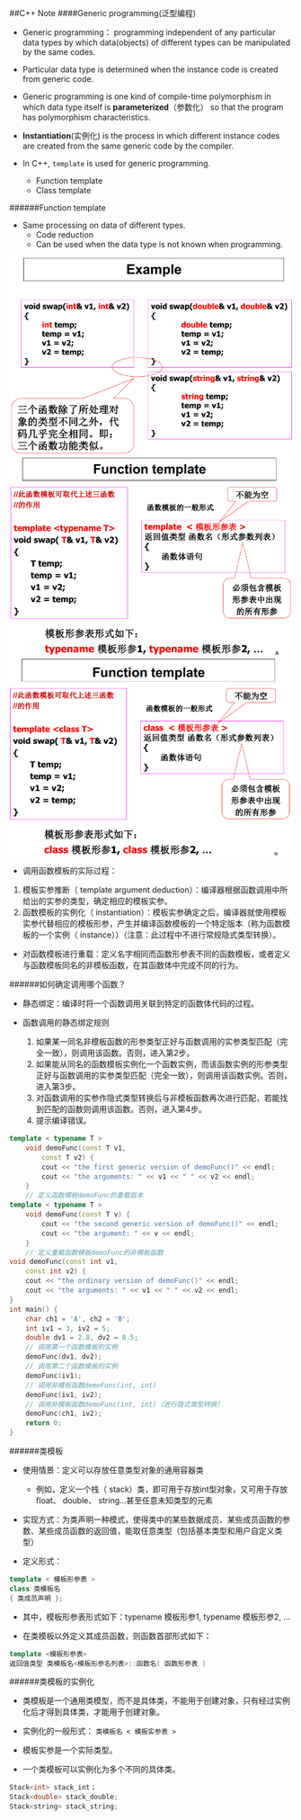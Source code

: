 ##C++ Note
####Generic programming(泛型编程)
- Generic programming： programming independent of any particular data types by which data(objects) of different types can be manipulated by the same codes.

- Particular data type is determined when the instance code is created from generic code.

- Generic programming is one kind of compile-time polymorphism in which data type itself is **parameterized**（参数化） so that the program has polymorphism characteristics.

- **Instantiation**(实例化) is the process in which different instance codes are created from the same generic code by the compiler.

- In C++, `template` is used for generic programming.
  - Function template
  - Class template

######Function template
- Same processing on data of different types.
  - Code reduction
  - Can be used when the data type is not known when programming.

![](./img/1.png)
![](./img/2.png)
![](./img/3.png)

- 调用函数模板的实际过程：
 1. 模板实参推断（ template argument deduction）：编译器根据函数调用中所给出的实参的类型，确定相应的模板实参。
 2. 函数模板的实例化（ instantiation）：模板实参确定之后，编译器就使用模板实参代替相应的模板形参，产生并编译函数模板的一个特定版本（称为函数模板的一个实例（ instance））（注意：此过程中不进行常规隐式类型转换）。

- 对函数模板进行重载：定义名字相同而函数形参表不同的函数模板，或者定义与函数模板同名的非模板函数，在其函数体中完成不同的行为。

######如何确定调用哪个函数？
- 静态绑定：编译时将一个函数调用关联到特定的函数体代码的过程。

- 函数调用的静态绑定规则
  1. 如果某一同名非模板函数的形参类型正好与函数调用的实参类型匹配（完全一致），则调用该函数。否则，进入第2步。
  2. 如果能从同名的函数模板实例化一个函数实例，而该函数实例的形参类型正好与函数调用的实参类型匹配（完全一致），则调用该函数实例。否则，进入第3步。
  3. 对函数调用的实参作隐式类型转换后与非模板函数再次进行匹配，若能找到匹配的函数则调用该函数。否则，进入第4步。
  4. 提示编译错误。

```cpp
template < typename T >
    void demoFunc(const T v1,
        const T v2) {
        cout << "the first generic version of demoFunc()" << endl;
        cout << "the arguments: " << v1 << " " << v2 << endl;
    }
    // 定义函数模板demoFunc的重载版本
template < typename T >
    void demoFunc(const T v) {
        cout << "the second generic version of demoFunc()" << endl;
        cout << "the argument: " << v << endl;
    }
    // 定义重载函数模板demoFunc的非模板函数
void demoFunc(const int v1,
    const int v2) {
    cout << "the ordinary version of demoFunc()" << endl;
    cout << "the arguments: " << v1 << " " << v2 << endl;
}
int main() {
    char ch1 = 'A', ch2 = 'B';
    int iv1 = 3, iv2 = 5;
    double dv1 = 2.8, dv2 = 8.5;
    // 调用第一个函数模板的实例
    demoFunc(dv1, dv2);
    // 调用第二个函数模板的实例
    demoFunc(iv1);
    // 调用非模板函数demoFunc(int, int)
    demoFunc(iv1, iv2);
    // 调用非模板函数demoFunc(int, int)（进行隐式类型转换）
    demoFunc(ch1, iv2);
    return 0;
}
```

######类模板
- 使用情景：定义可以存放任意类型对象的通用容器类
  - 例如，定义一个栈（ stack）类，即可用于存放int型对象，又可用于存放float、 double、 string…甚至任意未知类型的元素

- 实现方式：为类声明一种模式，使得类中的某些数据成员、某些成员函数的参数、某些成员函数的返回值，能取任意类型（包括基本类型和用户自定义类型）

- 定义形式：

```cpp
template < 模板形参表 >
class 类模板名
{ 类成员声明 };
```

 - 其中，模板形参表形式如下：typename 模板形参1, typename 模板形参2, …

- 在类模板以外定义其成员函数，则函数首部形式如下：
```cpp
template <模板形参表>
返回值类型 类模板名<模板形参名列表>::函数名( 函数形参表 )
```

######类模板的实例化
- 类模板是一个通用类模型，而不是具体类，不能用于创建对象，只有经过实例化后才得到具体类，才能用于创建对象。

- 实例化的一般形式：
   `类模板名 < 模板实参表 >`

- 模板实参是一个实际类型。

- 一个类模板可以实例化为多个不同的具体类。
```cpp
Stack<int> stack_int；
Stack<double> stack_double;
Stack<string> stack_string;
```
















